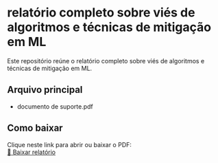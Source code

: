 # relatório completo sobre viés de algoritmos e técnicas de mitigação em ML

Este repositório reúne o relatório completo sobre viés de algoritmos e técnicas de mitigação em ML.

## Arquivo principal

- documento de suporte.pdf

## Como baixar

Clique neste link para abrir ou baixar o PDF:  
[📄 Baixar relatório](./documento%20de%20suporte.pdf)

